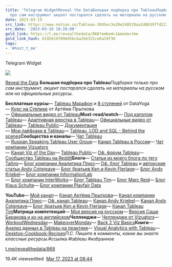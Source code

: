 ```yaml
---
title: 'Telegram WidgetReveal the DataБольшая подборка про TableauПодборка только
  про сам инструмент акцент постарался сделать на материалы на русском или на '
date: 2023-03-19
src_link: https://www.notion.so/Tableau-3045ec3e20e248519aa2d0639ffd2238
src_date: '2023-03-19 18:28:00'
gold_link: https://t.me/revealthedata/868?embed=1&mode=tme
gold_link_hash: 61926197896d5bcba2b6321ce6a19f30
tags:
- '#host_t_me'
---
```






Telegram Widget




















[*![](https://cdn4.cdn-telegram.org/file/PZwiQgmaL78r-fqkQbm21GWoXHoGBwNLJKf5p9ykNmCtzK1qkTJuK_ipO-Ifz5Xansh1oRl6Bj6l57WAzmbdlZ60Ju_KSW_lZXruWKVv5OvaPYil5j4mrwjUqVZ-KHDaoTdH4K3MAZGIRU_QgOc85HFcc0kWK_JZ8rRNLUyiWMUamN34Zvf7uxshM0sMW49HQzRQOGsu9TyAXHQ-9v7NQzXrRXCzsV9E-RMvywCb4tpmFRv7p_aOZvucJERWgVPqCOS6qBi7TW0n2zOmLAnHf2bckEk3eZpTsegH8cPeuEwA58vK69oPxeXPAIMs0FagOLDNk1tDpo_GQhAzK4i2fA.jpg)*](https://t.me/revealthedata)



[Reveal the Data](https://t.me/revealthedata)
**Большая подборка про Tableau***Подборка только про сам инструмент,* *акцент постарался сделать на материалы на русском или на официальные ресурсы*.  
  
**Бесплатные курсы**— [Tableau Марафон](https://tableau.pro/bookofmarathon42) и [8 ступеней](https://tableau.pro/bookof8steps) от DataYoga  
— [Курс на Степике](https://stepik.org/course/56280/promo) от Артёма Прыткова  
— [Официальные видео от Tableau](https://www.tableau.com/learn/training/)**Must-read/watch**— [Под капотом Tableau](https://www.youtube.com/live/WU8vSVBB7O4?t=520)— [Адаптивная верстка в Tableau](https://www.youtube.com/watch?v=GE1czOiI-8o)— [Официальные видео от Tableau](https://www.tableau.com/learn/training/)— [Tableau Public](http://public.tableau.com/)— [Документация](https://help.tableau.com/)   
— [Мои лайфхаки в Tableau](https://revealthedata.com/blog/all/spisok-layfhakov-tablo/)— [Tableau, LOD and SQL - Behind the scenes](https://youtu.be/sHAhrX7n-Oo)**Сообщества и каналы**— [Чат Tableau](https://t.me/+Qv3x5wvh86iZeCd-)  
— [Russian Speaking Tableau User Group](https://usergroups.tableau.com/russian-speaking-tableau-user-group/)— [Канал Tableau в России](https://t.me/tableau_ru)— [Чат компании Vizuators](https://t.me/viz_techreview)   
— [Канал Viz of the Day](https://t.me/vizoftheday)— [Tableau Public](http://public.tableau.com/)— [Оф. форум Tableau](https://community.tableau.com/)— [Сообщество Tableau на Reddit](https://www.reddit.com/r/tableau/)**Блоги**— [Статьи из моего блога по тегу Табло](https://revealthedata.com/blog/tags/tablo/)— [Блог компании Аналитика Плюс](https://analytikaplus.ru/blog/)— [Оф. блог Tableau](https://www.tableau.com/en-gb/blog) и [авторские статьи Andy Cotgreave](https://www.tableau.com/about/blog/contributors/andy-cotgreave)— [Блог братьев Ken и Kevin Flerlage](https://www.flerlagetwins.com/)— [Блог Andy Kriebel](https://www.vizwiz.com/)— [Блог компании InformationLab](https://www.theinformationlab.co.uk/category/blog/)   
— [Блог компании InterWorks](https://interworks.com/blog/)— [Блог Tableau Tim](https://www.tableautim.com/)— [Блог Marc Reid](https://datavis.blog/)— [Блог Klaus Schulte](https://co-data.de/blog)— [Блог компании Playfair Data](https://playfairdata.com/blog/)   
  
**YouTube**— [Мой канал](https://www.youtube.com/@revealthedata)— [Канал Артёма Прыткова](https://www.youtube.com/@Intellik)— [Канал компании Аналитика Плюс](https://www.youtube.com/@user-jq5sb9gq9u/playlists)— [Оф. канал Tableau](https://www.youtube.com/c/tableausoftware)— [Канал Andy Kriebel](https://www.youtube.com/@vizwiz)— [Канал Andy Cotgreave](https://www.youtube.com/@AndyCotgreave)— [Блог братьев Ken и Kevin Flerlage](https://www.youtube.com/@theflerlagetwins4614)— [Канал Tableau Tim](https://www.youtube.com/@TableauTim)**Матрица компетенций**— [Моя версия на русском](https://docs.google.com/spreadsheets/d/1tg9xyYhpj2gCtDtH_ooh_3OnnDPuTPIsIs7dVrMTiC0/edit?usp=sharing)— [Версия Саши Баракова и ко на английском](https://docs.google.com/spreadsheets/d/1jMYwnFE65V_4QKg05maepLvmTP0Z2f0vXMldFa4BuTw/edit#gid=941695037)**Челленджи**— [Челленджи от Vizuators](https://vizuators.ru/tableau-challenges)— [WorkoutWednesday](https://www.workout-wednesday.com/)— [MakeoverMonday](https://www.makeovermonday.co.uk/)— [Back 2 Viz Basics](https://www.thetableaustudentguide.com/vizbasics)**Книги**— [Анализ данных в Tableau на практике](https://dmkpress.com/catalog/computer/data/978-5-97060-744-2/)— [Visual Analytics with Tableau](https://www.amazon.com/Visual-Analytics-Tableau-Alexander-Loth/dp/1119560209/)— [Desktop-Cookbook-Recipes](https://www.amazon.com/Tableau-Desktop-Cookbook-Recipes-Navigate/dp/1492090115/)*П.С. Пишите в комменты, какие вы знаете классные ресурсы.*#ссылка #tableau #избранное

[t.me/revealthedata/868](https://t.me/revealthedata/868)

19.4K viewsedited  [Mar 17, 2023 at 08:44](https://t.me/revealthedata/868)